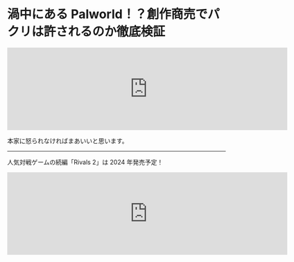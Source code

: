 # 渦中にある Palworld！？創作商売でパクリは許されるのか徹底検証
<iframe src="https://store.steampowered.com/widget/1623730/" frameborder="0" width="646" height="190"></iframe>

本家に怒られなければまあいいと思います。

---

人気対戦ゲームの続編「Rivals 2」は 2024 年発売予定！

<iframe src="https://store.steampowered.com/widget/2217000/" frameborder="0" width="646" height="190"></iframe>

